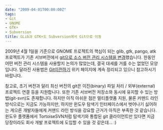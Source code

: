```yaml
---
date: "2009-04-01T00:00:00Z"
tags:
- Git
- GNOME
- GTK+
- Subversion
title: GLib과 GTK+도 Subversion에서 Git으로 이동
---
```


2009년 4월 1일을 기준으로 GNOME 프로젝트의 핵심이 되는 glib, gtk, pango, atk 프로젝트가 기존 서브버전에서 [git으로 소스 버전 관리 시스템을 변경](http://mail.gnome.org/archives/gtk-devel-list/2009-March/msg00206.html)했습니다. 한동안 어떤 버전 관리 시스템을 사용할지 논의가 많았는데, 결국 대세를 거를 수는 없었던 모양입니다. 달라진 사용법은 [Git이전하기](http://live.gnome.org/GitMigration) 위키 페이지에 계속 정리되고 있으니 참고하시기 바랍니다.

참고로, 초기 버전과 달리 최신 버전의 git은 이진(binary) 파일 처리 / 외부(external) 프로젝트 연결 등을 지원합니다. 또한 기존 서브버전 저장소와 동시에 유지할 수 있는 방법(git-svn)도 존재합니다. 하지만 아직 아쉬운 점은 멀티플랫폼 지원, 물론 커맨드 라인 방식으로는 지금도 가능하지만, 하지만 윈도우 탐색기 인터페이스에서 벗어나기 싫어하는 게으른 개발자들에게 커맨드 라인 방식을 강요할 근거가 아직은 부족한 것 같습니다. 윈도우 플랫폼에서 TortoiseSVN처럼 탐색기와 통합된 git 클라이언트만 있다면 지금 당장이라도 회사 개발 프로젝트에 도입할 수 있을 것 같은데... :)
